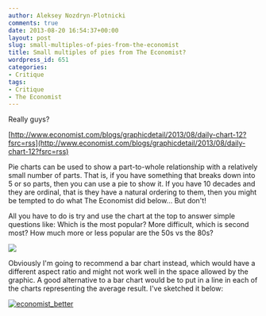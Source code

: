 ```yaml
---
author: Aleksey Nozdryn-Plotnicki
comments: true
date: 2013-08-20 16:54:37+00:00
layout: post
slug: small-multiples-of-pies-from-the-economist
title: Small multiples of pies from The Economist?
wordpress_id: 651
categories:
- Critique
tags:
- Critique
- The Economist
---
```


Really guys?

[http://www.economist.com/blogs/graphicdetail/2013/08/daily-chart-12?fsrc=rss](http://www.economist.com/blogs/graphicdetail/2013/08/daily-chart-12?fsrc=rss)

Pie charts can be used to show a part-to-whole relationship with a relatively small number of parts. That is, if you have something that breaks down into 5 or so parts, then you can use a pie to show it. If you have 10 decades and they are ordinal, that is they have a natural ordering to them, then you might be tempted to do what The Economist did below... But don't!

All you have to do is try and use the chart at the top to answer simple questions like: Which is the most popular? More difficult, which is second most? How much more or less popular are the 50s vs the 80s?

[![](http://cdn.static-economist.com/sites/default/files/imagecache/595-width-retina/20130824_GDC239_1190.png)](http://www.economist.com/blogs/graphicdetail/2013/08/daily-chart-12?fsrc=rss)



Obviously I'm going to recommend a bar chart instead, which would have a different aspect ratio and might not work well in the space allowed by the graphic. A good alternative to a bar chart would be to put in a line in each of the charts representing the average result. I've sketched it below:

[![economist_better](http://alekseynp.com/wp-content/uploads/2013/08/economist_better-973x1024.png)](http://alekseynp.com/wp-content/uploads/2013/08/economist_better.png)
